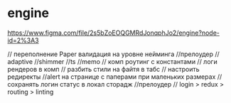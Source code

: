 # engine

https://www.figma.com/file/2s5bZoEOQGMRdJonqphJo2/engine?node-id=2%3A3

// переполнение Paper валидация на уровне нейминга
//прелоудер
// adaptive
//shimmer
//ts
//memo
// комп роутинг с константами
// логи рендеров в комп
// разбить стили на файтя в табс
// настроить редиректы
//alert на странице с паперами при маленьких размерах
// сохранять логин статус в локал сторадж
//прелоудер
// login > redux > routing > linting